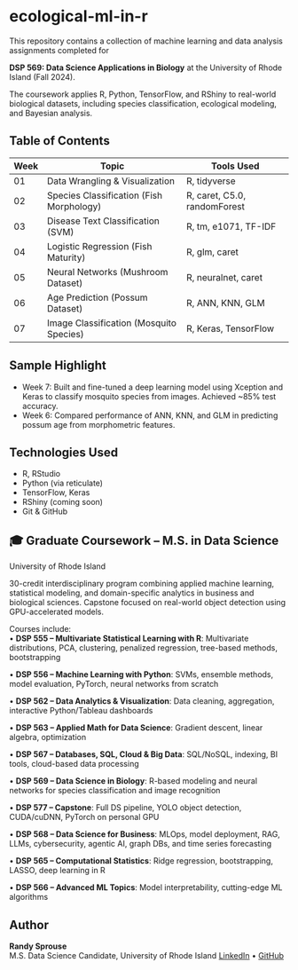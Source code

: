# ecological-ml-in-r

This repository contains a collection of machine learning and data analysis assignments completed for  

**DSP 569: Data Science Applications in Biology** at the University of Rhode Island (Fall 2024).  

The coursework applies R, Python, TensorFlow, and RShiny to real-world biological datasets, including species classification, ecological modeling, and Bayesian analysis.

## Table of Contents

| Week | Topic                                    | Tools Used                    |
|------|------------------------------------------|-------------------------------|
| 01   | Data Wrangling & Visualization           | R, tidyverse                  |
| 02   | Species Classification (Fish Morphology) | R, caret, C5.0, randomForest  |
| 03   | Disease Text Classification (SVM)        | R, tm, e1071, TF-IDF          |
| 04   | Logistic Regression (Fish Maturity)      | R, glm, caret                 |
| 05   | Neural Networks (Mushroom Dataset)       | R, neuralnet, caret           |
| 06   | Age Prediction (Possum Dataset)          | R, ANN, KNN, GLM              |
| 07   | Image Classification (Mosquito Species)  | R, Keras, TensorFlow          |

## Sample Highlight

- Week 7: Built and fine-tuned a deep learning model using Xception and Keras to classify mosquito species from images. Achieved ~85% test accuracy.
- Week 6: Compared performance of ANN, KNN, and GLM in predicting possum age from morphometric features.

## Technologies Used

- R, RStudio
- Python (via reticulate)
- TensorFlow, Keras
- RShiny (coming soon)
- Git & GitHub

## 🎓 Graduate Coursework – M.S. in Data Science
University of Rhode Island  

30-credit interdisciplinary program combining applied machine learning, statistical modeling, and domain-specific analytics in business and biological sciences. Capstone focused on real-world object detection using GPU-accelerated models.

Courses include:  
• **DSP 555 – Multivariate Statistical Learning with R**: Multivariate distributions, PCA, clustering, penalized regression, tree-based methods, bootstrapping  

• **DSP 556 – Machine Learning with Python**: SVMs, ensemble methods, model evaluation, PyTorch, neural networks from scratch  

• **DSP 562 – Data Analytics & Visualization**: Data cleaning, aggregation, interactive Python/Tableau dashboards  

• **DSP 563 – Applied Math for Data Science**: Gradient descent, linear algebra, optimization  

• **DSP 567 – Databases, SQL, Cloud & Big Data**: SQL/NoSQL, indexing, BI tools, cloud-based data processing  

• **DSP 569 – Data Science in Biology**: R-based modeling and neural networks for species classification and image recognition  

• **DSP 577 – Capstone**: Full DS pipeline, YOLO object detection, CUDA/cuDNN, PyTorch on personal GPU  

• **DSP 568 – Data Science for Business**: MLOps, model deployment, RAG, LLMs, cybersecurity, agentic AI, graph DBs, and time series forecasting  

• **DSP 565 – Computational Statistics**: Ridge regression, bootstrapping, LASSO, deep learning in R  

• **DSP 566 – Advanced ML Topics**: Model interpretability, cutting-edge ML algorithms

## Author

**Randy Sprouse**  
M.S. Data Science Candidate, University of Rhode Island
[LinkedIn](https://www.linkedin.com/in/sprouse9) • [GitHub](https://github.com/sprouse9?tab=repositories)

